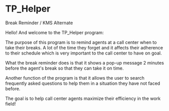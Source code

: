 # TP_Helper
Break Reminder / KMS Alternate

Hello! And welcome to the TP_Helper program:

The purpose of this program is to remind agents at a call center when to take their breaks.
A lot of the time they forget and it affects their adherence to their schedule which is very important to the call center to have on goal.

What the break reminder does is that it shows a pop-up message 2 minutes before the agent's break so
that they can take it on time.

Another function of the program is that it allows the user to search frequently asked questions to help them 
in a situation they have not faced before.

The goal is to help call center agents maximize their efficiency in the work field!


